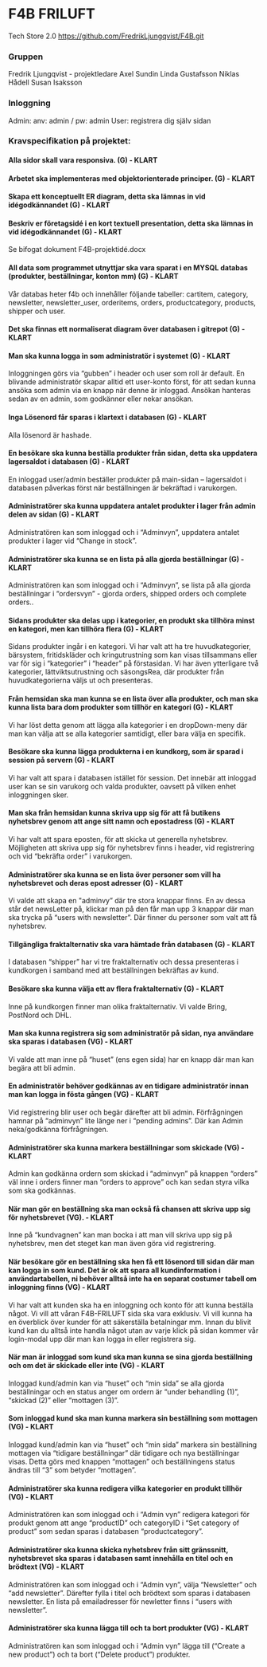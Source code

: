 # F4B FRILUFT
Tech Store 2.0 
https://github.com/FredrikLjungqvist/F4B.git

### Gruppen
Fredrik Ljungqvist - projektledare
Axel Sundin
Linda Gustafsson 
Niklas Hådell
Susan Isaksson

### Inloggning 
Admin: anv: admin / pw: admin
User: registrera dig själv sidan

### Kravspecifikation på projektet: 
 

#### Alla sidor skall vara responsiva. (G) - KLART 

#### Arbetet ska implementeras med objektorienterade principer. (G) - KLART 

#### Skapa ett konceptuellt ER diagram, detta ska lämnas in vid idégodkännandet (G) - KLART 

#### Beskriv er företagsidé i en kort textuell presentation, detta ska lämnas in vid idégodkännandet (G) - KLART 
Se bifogat dokument F4B-projektidé.docx 

#### All data som programmet utnyttjar ska vara sparat i en MYSQL databas (produkter, beställningar, konton mm) (G) - KLART 

Vår databas heter f4b och innehåller följande tabeller: cartitem, category, newsletter, newsletter_user, orderitems, orders, productcategory, products, shipper och user. 

#### Det ska finnas ett normaliserat diagram över databasen i gitrepot (G) - KLART 

#### Man ska kunna logga in som administratör i systemet (G) - KLART 
Inloggningen görs via “gubben” i header och user som roll är default. En blivande administratör skapar alltid ett user-konto först, för att sedan kunna ansöka som admin via en knapp när denne är inloggad. Ansökan hanteras sedan av en admin, som godkänner eller nekar ansökan. 

#### Inga Lösenord får sparas i klartext i databasen (G) - KLART 
Alla lösenord är hashade. 

#### En besökare ska kunna beställa produkter från sidan, detta ska uppdatera lagersaldot i databasen (G) - KLART 
En inloggad user/admin beställer produkter på main-sidan – lagersaldot i databasen påverkas först när beställningen är bekräftad i varukorgen.  

#### Administratörer ska kunna uppdatera antalet produkter i lager från admin delen av sidan (G) - KLART 
Administratören kan som inloggad och i “Adminvyn”, uppdatera antalet produkter i lager vid “Change in stock”.  

#### Administratörer ska kunna se en lista på alla gjorda beställningar (G) - KLART 
Administratören kan som inloggad och i “Adminvyn”, se lista på alla gjorda beställningar i “ordersvyn” - gjorda orders, shipped orders och complete orders.. 

#### Sidans produkter ska delas upp i kategorier, en produkt ska tillhöra minst en kategori, men kan tillhöra flera (G) - KLART 
Sidans produkter ingår i en kategori. Vi har valt att ha tre huvudkategorier, bärsystem, fritidskläder och kringutrustning som kan visas tillsammans eller var för sig i “kategorier” i “header” på förstasidan. Vi har även ytterligare två kategorier, lättviktsutrustning och säsongsRea, där produkter från huvudkategorierna väljs ut och presenteras.  

#### Från hemsidan ska man kunna se en lista över alla produkter, och man ska kunna lista bara dom produkter som tillhör en kategori (G) - KLART 
Vi har löst detta genom att lägga alla kategorier i en dropDown-meny där man kan välja att se alla kategorier samtidigt, eller bara välja en specifik. 

#### Besökare ska kunna lägga produkterna i en kundkorg, som är sparad i session på servern (G) - KLART 
Vi har valt att spara i databasen istället för session. Det innebär att inloggad user kan se sin varukorg och valda produkter, oavsett på vilken enhet inloggningen sker.  

#### Man ska från hemsidan kunna skriva upp sig för att få butikens nyhetsbrev genom att ange sitt namn och epostadress (G) - KLART 
Vi har valt att spara eposten, för att skicka ut generella nyhetsbrev. Möjligheten att skriva upp sig för nyhetsbrev finns i header, vid registrering och vid “bekräfta order” i varukorgen.  

#### Administratörer ska kunna se en lista över personer som vill ha nyhetsbrevet och deras epost adresser (G) - KLART 
Vi valde att skapa en "adminvy” där tre stora knappar finns. En av dessa står det newsLetter på, klickar man på den får man upp 3 knappar där man ska trycka på “users with newsletter”. Där finner du personer som valt att få nyhetsbrev. 

#### Tillgängliga fraktalternativ ska vara hämtade från databasen (G) - KLART 
I databasen “shipper” har vi tre fraktalternativ och dessa presenteras i kundkorgen i samband med att beställningen bekräftas av kund.  

#### Besökare ska kunna välja ett av flera fraktalternativ (G) - KLART 
Inne på kundkorgen finner man olika fraktalternativ. Vi valde Bring, PostNord och DHL.  

#### Man ska kunna registrera sig som administratör på sidan, nya användare ska sparas i databasen (VG) - KLART 
Vi valde att man inne på “huset” (ens egen sida) har en knapp där man kan begära att bli admin.  

#### En administratör behöver godkännas av en tidigare administratör innan man kan logga in fösta gången (VG) - KLART  
Vid registrering blir user och begär därefter att bli admin. Förfrågningen hamnar på “adminvyn” lite länge ner i “pending admins”. Där kan Admin  neka/godkänna förfrågningen. 
 
#### Administratörer ska kunna markera beställningar som skickade (VG) - KLART 
Admin kan godkänna ordern som skickad i “adminvyn” på knappen “orders” väl inne i orders finner man “orders to approve” och kan sedan styra vilka som ska godkännas.  

#### När man gör en beställning ska man också få chansen att skriva upp sig för nyhetsbrevet (VG). - KLART 
Inne på “kundvagnen” kan man bocka i att man vill skriva upp sig på nyhetsbrev, men det steget kan man även göra vid registrering. 

#### När besökare gör en beställning ska hen få ett lösenord till sidan där man kan logga in som kund. Det är ok att spara all kundinformation i användartabellen, ni behöver alltså inte ha en separat costumer tabell om inloggning finns (VG) - KLART 
Vi har valt att kunden ska ha en inloggning och konto för att kunna beställa något. 
Vi vill att våran F4B-FRILUFT sida ska vara exklusiv. Vi vill kunna ha en överblick över kunder för att säkerställa betalningar mm. 
Innan du blivit kund kan du alltså inte handla något utan av varje klick på sidan kommer vår login-modal upp där man kan logga in eller registrera sig. 

#### När man är inloggad som kund ska man kunna se sina gjorda beställning och om det är skickade eller inte (VG) - KLART 
Inloggad kund/admin kan via “huset” och “min sida” se alla gjorda beställningar och en status anger om ordern är “under behandling (1)”, “skickad (2)” eller “mottagen (3)”.  

#### Som inloggad kund ska man kunna markera sin beställning som mottagen (VG) - KLART 
Inloggad kund/admin kan via “huset” och “min sida” markera sin beställning mottagen via “tidigare beställningar” där tidigare och nya beställningar visas. Detta görs med knappen “mottagen” och beställningens status ändras till “3” som betyder “mottagen”.  

#### Administratörer ska kunna redigera vilka kategorier en produkt tillhör (VG) - KLART 
Administratören kan som inloggad och i “Admin vyn” redigera kategori för produkt genom att ange “productID” och categoryID i “Set category of product” som sedan sparas i databasen “productcategory”. 
 
#### Administratörer ska kunna skicka nyhetsbrev från sitt gränssnitt, nyhetsbrevet ska sparas i databasen samt innehålla en titel och en brödtext (VG) - KLART 
Administratören kan som inloggad och i “Admin vyn”, välja “Newsletter” och “add newsletter”. Därefter fylla i titel och brödtext som sparas i databasen newsletter. En lista på emailadresser för newletter finns i “users with newsletter”.  

#### Administratörer ska kunna lägga till och ta bort produkter (VG) - KLART 
Administratören kan som inloggad och i “Admin vyn” lägga till (“Create a new product”) och ta bort (“Delete product”) produkter. 

 
